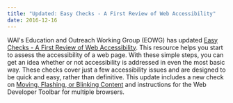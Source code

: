 ```yaml
---
title: "Updated: Easy Checks - A First Review of Web Accessibility"
date: 2016-12-16
---
```

<p>WAI's Education and Outreach Working Group (EOWG) has updated <a href="{{ "/test-evaluation/preliminary/" | relative_url }} ">Easy Checks - A First Review of Web Accessibility</a>. This resource helps you start to assess the accessibility of a web page. With these simple steps, you can get an idea whether or not accessibility is addressed in even the most basic way. These checks cover just a few accessibility issues and are designed to be quick and easy, rather than definitive. This update includes a new check on <a href="{{ "/test-evaluation/preliminary/" | relative_url }}#moving">Moving, Flashing, or Blinking Content</a> and instructions for the Web Developer Toolbar for multiple browsers.</p>